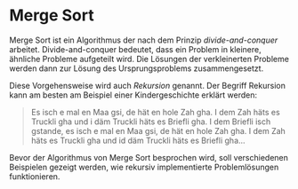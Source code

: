 # Merge Sort

Merge Sort ist ein Algorithmus der nach dem Prinzip *divide-and-conquer*
arbeitet. Divide-and-conquer bedeutet, dass ein Problem in kleinere,
ähnliche Probleme aufgeteilt wird. Die Lösungen der verkleinerten
Probleme werden dann zur Lösung des Ursprungsproblems zusammengesetzt.

Diese Vorgehensweise wird auch *Rekursion* genannt. Der Begriff Rekursion
kann am besten am Beispiel einer Kindergeschichte erklärt werden:

>Es isch e mal en Maa gsi, de hät en hole Zah gha. I dem Zah häts es
>Truckli gha und i däm Truckli häts es Briefli gha. I dem Briefli isch
>gstande, es isch e mal en Maa gsi, de hät en hole Zah gha. I dem Zah
>häts es Truckli gha und id däm Truckli häts es Briefli gha...

Bevor der Algorithmus von Merge Sort besprochen wird, soll verschiedenen
Beispielen 
gezeigt werden, wie rekursiv implementierte
Problemlösungen funktionieren.